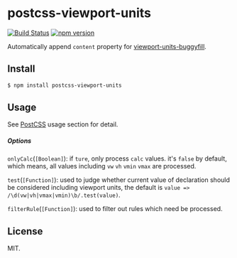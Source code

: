 # postcss-viewport-units

[![Build Status](https://travis-ci.org/springuper/postcss-viewport-units.svg?branch=master)](https://travis-ci.org/springuper/postcss-viewport-units)
[![npm version](https://badge.fury.io/js/postcss-viewport-units.svg)](https://badge.fury.io/js/postcss-viewport-units)

Automatically append `content` property for [viewport-units-buggyfill](https://github.com/rodneyrehm/viewport-units-buggyfill).

## Install

```bash
$ npm install postcss-viewport-units
```

## Usage

See [PostCSS](https://github.com/postcss/postcss#usage) usage section for detail.

##### Options

`onlyCalc`(`[Boolean]`): if `ture`, only process `calc` values. it's `false` by default, which means, all values including `vw` `vh` `vmin` `vmax` are processed.

`test`(`[Function]`): used to judge whether current value of declaration should be considered including viewport units, the default is `value => /\d(vw|vh|vmax|vmin)\b/.test(value)`.

`filterRule`(`[Function]`): used to filter out rules which need be processed.

## License

MIT.
